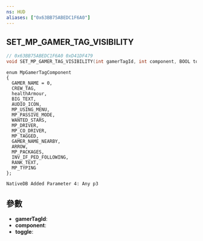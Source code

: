 ```yaml
---
ns: HUD
aliases: ["0x63BB75ABEDC1F6A0"]
---
```

## SET_MP_GAMER_TAG_VISIBILITY

```c
// 0x63BB75ABEDC1F6A0 0xD41DF479
void SET_MP_GAMER_TAG_VISIBILITY(int gamerTagId, int component, BOOL toggle);
```

```
enum MpGamerTagComponent  
{  
  GAMER_NAME = 0,  
  CREW_TAG,  
  healthArmour,  
  BIG_TEXT,  
  AUDIO_ICON,  
  MP_USING_MENU,  
  MP_PASSIVE_MODE,  
  WANTED_STARS,  
  MP_DRIVER,  
  MP_CO_DRIVER,  
  MP_TAGGED,  
  GAMER_NAME_NEARBY,  
  ARROW,  
  MP_PACKAGES,  
  INV_IF_PED_FOLLOWING,  
  RANK_TEXT,  
  MP_TYPING  
};  
```

```
NativeDB Added Parameter 4: Any p3
```

## 參數
* **gamerTagId**: 
* **component**: 
* **toggle**: 


